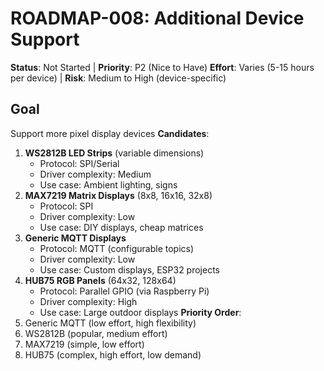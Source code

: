 # ROADMAP-008: Additional Device Support

**Status**: Not Started | **Priority**: P2 (Nice to Have)
**Effort**: Varies (5-15 hours per device) | **Risk**: Medium to High (device-specific)

## Goal

Support more pixel display devices
**Candidates**:

1. **WS2812B LED Strips** (variable dimensions)
   - Protocol: SPI/Serial
   - Driver complexity: Medium
   - Use case: Ambient lighting, signs
2. **MAX7219 Matrix Displays** (8x8, 16x16, 32x8)
   - Protocol: SPI
   - Driver complexity: Low
   - Use case: DIY displays, cheap matrices
3. **Generic MQTT Displays**
   - Protocol: MQTT (configurable topics)
   - Driver complexity: Low
   - Use case: Custom displays, ESP32 projects
4. **HUB75 RGB Panels** (64x32, 128x64)
   - Protocol: Parallel GPIO (via Raspberry Pi)
   - Driver complexity: High
   - Use case: Large outdoor displays
     **Priority Order**:
5. Generic MQTT (low effort, high flexibility)
6. WS2812B (popular, medium effort)
7. MAX7219 (simple, low effort)
8. HUB75 (complex, high effort, low demand)
